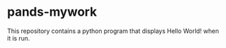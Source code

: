 # pands-mywork

This repository contains a python program that displays Hello World! when it is run.
